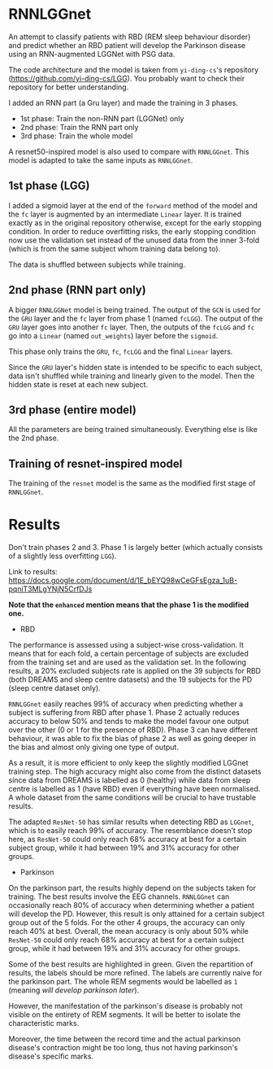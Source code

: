 # RNNLGGnet

An attempt to classify patients with RBD (REM sleep behaviour disorder) and predict whether an RBD patient will develop
the Parkinson disease using an RNN-augmented LGGNet with PSG data.

The code architecture and the model is taken from `yi-ding-cs`'s repository (https://github.com/yi-ding-cs/LGG).
You probably want to check their repository for better understanding.

I added an RNN part (a Gru layer) and made the training in 3 phases.

- 1st phase: Train the non-RNN part (LGGNet) only
- 2nd phase: Train the RNN part only
- 3rd phase: Train the whole model

A resnet50-inspired model is also used to compare with `RNNLGGnet`. This model is adapted to take the same inputs as
`RNNLGGnet`.

## 1st phase (LGG)

I added a sigmoid layer at the end of the `forward` method of the model and the `fc` layer is augmented by an
intermediate `Linear` layer.
It is trained exactly as in the original repository otherwise, except for the early stopping condition. In order to
reduce overfitting risks, the early stopping condition now use the validation set instead of the unused data from the
inner 3-fold (which is from the same subject whom training data belong to).

The data is shuffled between subjects while training.

## 2nd phase (RNN part only)

A bigger `RNNLGGNet` model is being trained.
The output of the `GCN` is used for the `GRU` layer and the `fc` layer from phase 1 (named `fcLGG`).
The output of the `GRU` layer goes into another `fc` layer.
Then, the outputs of the `fcLGG` and `fc` go into a `Linear` (named `out_weights`) layer before the `sigmoid`.

This phase only trains the `GRU`, `fc`, `fcLGG` and the final `Linear` layers.

Since the `GRU` layer's hidden state is intended to be specific to each subject, data isn't shuffled while training and
linearly given to the model.
Then the hidden state is reset at each new subject.

## 3rd phase (entire model)

All the parameters are being trained simultaneously. Everything else is like the 2nd phase.

## Training of resnet-inspired model

The training of the `resnet` model is the same as the modified first stage of `RNNLGGnet`.

# Results

Don't train phases 2 and 3. Phase 1 is largely better (which actually consists of a slightly less overfitting `LGG`).

Link to results: https://docs.google.com/document/d/1E_bEYQ98wCeGFsEgza_1uB-pqniT3MLgYNjN5CrfDJs

**Note that the `enhanced` mention means that the phase 1 is the modified one.**

- RBD

The performance is assessed using a subject-wise cross-validation. It means that for each fold, a certain
percentage of subjects are excluded from the training set and are used as the validation set. In the
following results, a 20% excluded subjects rate is applied on the 39 subjects for RBD (both DREAMS
and sleep centre datasets) and the 19 subjects for the PD (sleep centre dataset only).

`RNNLGGnet` easily reaches 99% of accuracy when predicting whether a subject is suffering from RBD after
phase 1. Phase 2 actually reduces accuracy to below 50% and tends to make the model favour one output
over the other (0 or 1 for the presence of RBD). Phase 3 can have different behaviour, it was able to fix
the bias of phase 2 as well as going deeper in the bias and almost only giving one type of output.

As a result, it is more efficient to only keep the slightly modified LGGnet training step. The high
accuracy might also come from the distinct datasets since data from DREAMS is labelled as 0 (healthy)
while data from sleep centre is labelled as 1 (have RBD) even if everything have been normalised. A
whole dataset from the same conditions will be crucial to have trustable results.

The adapted `ResNet-50` has similar results when detecting RBD as `LGGnet`, which is to easily reach 99%
of accuracy. The resemblance doesn’t stop here, as `ResNet-50` could only reach 68% accuracy at best for
a certain subject group, while it had between 19% and 31% accuracy for other groups.

- Parkinson

On the parkinson part, the results highly depend on the subjects taken for training. The best results involve the EEG
channels.
`RNNLGGnet` can occasionally reach 80% of accuracy when determining whether a
patient will develop the PD. However, this result is only attained for a certain subject group out of the 5
folds. For the other 4 groups, the accuracy can only reach 40% at best. Overall, the mean accuracy is only
about 50% while `ResNet-50` could only reach 68% accuracy at best for
a certain subject group, while it had between 19% and 31% accuracy for other groups.

Some of the best results are highlighted in green.
Given the repartition of results, the labels should be more refined. The labels are currently naive for the parkinson
part. The whole REM segments would be labelled as `1` (meaning *will develop parkinson later*).

However, the manifestation of the parkinson's disease is probably not visible on the entirety of REM segments. It will
be better to isolate the characteristic marks.

Moreover, the time between the record time and the actual parkinson disease's contraction might be too long, thus not
having parkinson's disease's specific marks.
